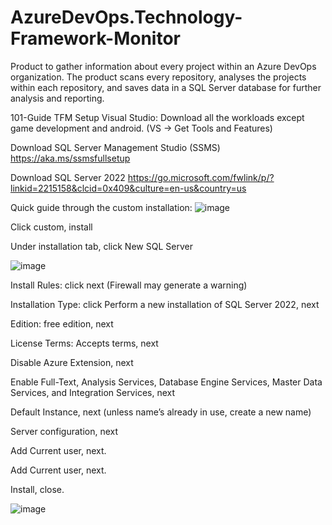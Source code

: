 # AzureDevOps.Technology-Framework-Monitor
Product to gather information about every project within an Azure DevOps organization. The product scans  every repository, analyses the projects within each repository, and saves data in a SQL Server database for further analysis and reporting.

101-Guide TFM Setup
Visual Studio: Download all the workloads except game development and android. (VS -> Get Tools and Features)

Download SQL Server Management Studio (SSMS)
https://aka.ms/ssmsfullsetup

Download SQL Server 2022 
https://go.microsoft.com/fwlink/p/?linkid=2215158&clcid=0x409&culture=en-us&country=us

Quick guide through the custom installation:
![image](https://user-images.githubusercontent.com/64446306/235730733-a4721bb9-0615-46b1-aca8-784e112187f6.png)

Click custom, install

Under installation tab, click New SQL Server

![image](https://user-images.githubusercontent.com/64446306/235723215-d745accc-ecd5-43c1-adb8-14d71d7d5a7f.png)

Install Rules: click next (Firewall may generate a warning) 

Installation Type: click Perform a new installation of SQL Server 2022, next

Edition: free edition, next

License Terms: Accepts terms, next

Disable Azure Extension, next

Enable Full-Text, Analysis Services, Database Engine Services, Master Data Services, and Integration Services, next

Default Instance, next (unless name’s already in use, create a new name)

Server configuration, next

Add Current user, next.

Add Current user, next. 

Install, close.

![image](https://user-images.githubusercontent.com/64446306/235724233-fbad621e-6f7d-4b4e-95da-441998107788.png)

